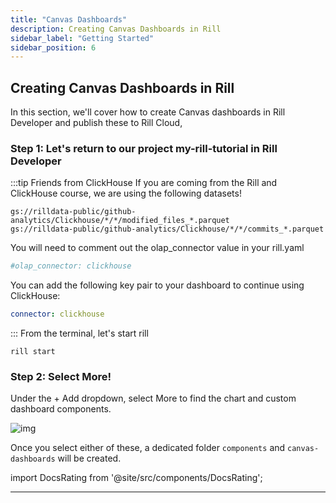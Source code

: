 ```yaml
---
title: "Canvas Dashboards"
description: Creating Canvas Dashboards in Rill
sidebar_label: "Getting Started"
sidebar_position: 6
---
```


## Creating Canvas Dashboards in Rill 

In this section, we'll cover how to create Canvas dashboards in Rill Developer and publish these to Rill Cloud,


### Step 1: Let's return to our project my-rill-tutorial in Rill Developer

:::tip Friends from ClickHouse
If you are coming from the Rill and ClickHouse course, we are using the following datasets!

```
gs://rilldata-public/github-analytics/Clickhouse/*/*/modified_files_*.parquet
gs://rilldata-public/github-analytics/Clickhouse/*/*/commits_*.parquet
```
You will need to comment out the olap_connector value in your rill.yaml
```yaml
#olap_connector: clickhouse
```
You can add the following key pair to your dashboard to continue using ClickHouse:
```yaml
connector: clickhouse
```
:::
From the terminal, let's start rill

```
rill start 
```

### Step 2: Select More! 

Under the + Add dropdown, select More to find the chart and custom dashboard components.

![img](/img/tutorials/301/add-custom-dashboard.png)

Once you select either of these, a dedicated folder `components` and `canvas-dashboards` will be created.

import DocsRating from '@site/src/components/DocsRating';

---
<DocsRating />
